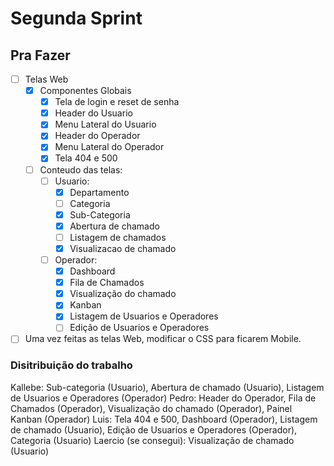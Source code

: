 # Segunda Sprint

## Pra Fazer

- [ ] Telas Web
  - [x] Componentes Globais
    - [x] Tela de login e reset de senha
    - [x] Header do Usuario
    - [x] Menu Lateral do Usuario
    - [x] Header do Operador
    - [x] Menu Lateral do Operador
    - [x] Tela 404 e 500
  - [ ] Conteudo das telas:
    - [ ] Usuario:
      - [x] Departamento
      - [ ] Categoria
      - [x] Sub-Categoria
      - [x] Abertura de chamado
      - [ ] Listagem de chamados
      - [x] Visualizacao de chamado
    - [ ] Operador:
      - [x] Dashboard
      - [x] Fila de Chamados
      - [x] Visualização do chamado
      - [x] Kanban
      - [x] Listagem de Usuarios e Operadores
      - [ ] Edição de Usuarios e Operadores
- [ ] Uma vez feitas as telas Web, modificar o CSS para ficarem Mobile.

### Disitribuição do trabalho

Kallebe: Sub-categoria (Usuario), Abertura de chamado (Usuario), Listagem de Usuarios e Operadores (Operador)
Pedro: Header do Operador, Fila de Chamados (Operador), Visualização do chamado (Operador), Painel Kanban (Operador)
Luis: Tela 404 e 500, Dashboard (Operador), Listagem de chamado (Usuario), Edição de Usuarios e Operadores (Operador), Categoria (Usuario)
Laercio (se consegui): Visualização de chamado (Usuario)
